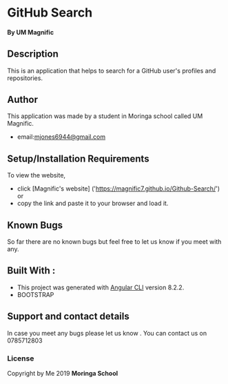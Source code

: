 

# GitHub Search

#### By **UM Magnific**

## Description

This is an application that helps to search for a GitHub user's profiles and repositories.

## Author
This application was made by a student in Moringa school called UM Magnific.
* email:mjones6944@gmail.com

## Setup/Installation Requirements

To view the website, 
* click [Magnific's website]
('https://magnific7.github.io/Github-Search/') or 
* copy the link and paste it to your browser and load it.  


## Known Bugs

So far there are no known bugs but feel free to let us know if you meet with any.

## Built With :
* This project was generated with [Angular CLI](https://github.com/angular/angular-cli) version 8.2.2.
* BOOTSTRAP

## Support and contact details
In case you meet any bugs please let us know .
You can contact us on 0785712803

### License
Copyright by Me 2019 **Moringa School**
